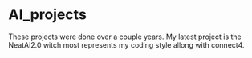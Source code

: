 # AI_projects
These projects were done over a couple years. My latest project is the NeatAi2.0 witch most represents my coding style allong with connect4.
